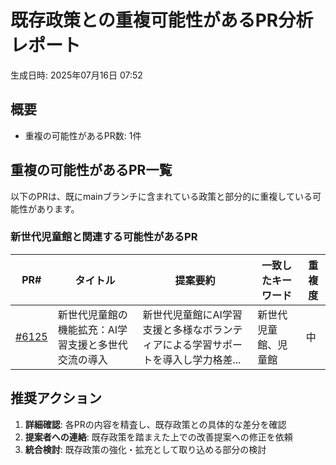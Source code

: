 # 既存政策との重複可能性があるPR分析レポート

生成日時: 2025年07月16日 07:52

## 概要
- 重複の可能性があるPR数: 1件

## 重複の可能性があるPR一覧

以下のPRは、既にmainブランチに含まれている政策と部分的に重複している可能性があります。

### 新世代児童館と関連する可能性があるPR

| PR# | タイトル | 提案要約 | 一致したキーワード | 重複度 |
|-----|---------|---------|------------------|--------|
| [#6125](https://github.com/team-mirai/policy/pull/6125) | 新世代児童館の機能拡充：AI学習支援と多世代交流の導入 | 新世代児童館にAI学習支援と多様なボランティアによる学習サポートを導入し学力格差... | 新世代児童館、児童館 | 中 |

## 推奨アクション
1. **詳細確認**: 各PRの内容を精査し、既存政策との具体的な差分を確認
2. **提案者への連絡**: 既存政策を踏まえた上での改善提案への修正を依頼
3. **統合検討**: 既存政策の強化・拡充として取り込める部分の検討